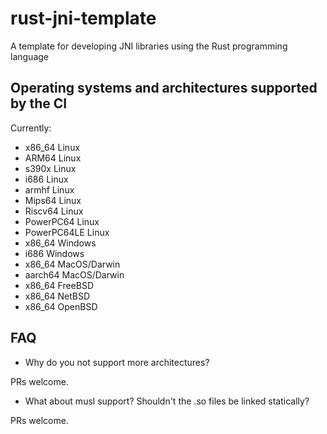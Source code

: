 # rust-jni-template
A template for developing JNI libraries using the Rust programming language

## Operating systems and architectures supported by the CI

Currently:
- x86_64 Linux
- ARM64 Linux
- s390x Linux
- i686 Linux
- armhf Linux
- Mips64 Linux
- Riscv64 Linux
- PowerPC64 Linux
- PowerPC64LE Linux
- x86_64 Windows
- i686 Windows
- x86_64 MacOS/Darwin
- aarch64 MacOS/Darwin
- x86_64 FreeBSD
- x86_64 NetBSD
- x86_64 OpenBSD

## FAQ

- Why do you not support more architectures?

PRs welcome.

- What about musl support? Shouldn't the .so files be linked statically?

PRs welcome.

